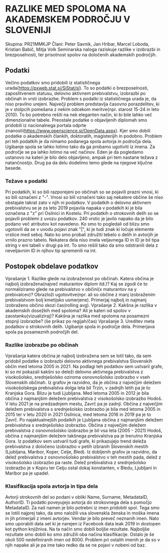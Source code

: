 # RAZLIKE MED SPOLOMA NA AKADEMSKEM PODROČJU V SLOVENIJI
Skupina: PR21MMKJP
Člani: Peter Savnik, Jan Hribar, Marcel Loboda, Kristian Babič, Mitja Volk
Seminarska naloga raziskuje razlike v izobrazbi in brezposelnosti, ter prisotnost spolov na določenih akademskih področjih.

## Podatki
Večino podatkov smo pridobili iz statističnega urada(https://pxweb.stat.si/SiStat/sl). To so podatki o brezposelnosti, zaposlitvenem statusu, delovno aktivnem prebivalstvu, izobrazbi po občinah in vrsti izobrazbe. Problem s podatki iz statističnega urada je, da niso pravilno urejeni. Največji problem predstavlja časovno porazdelitev, ki je v stolpcih pomešana z nekim odcekom meritve(npr. starost 15-24 in leto 2010). To bo potrebno rešiti na nek eleganten način, ki bi bile lahko več dimenzionalne tabele. 
Preostale podatke o objavljenih diplomah smo pridobili iz nacionalnega portala odprte znanosti(https://www.openscience.si/OpenData.aspx). Kjer smo dobili podatke o akademskih člankih, doktoratih, magisterijih in podobno. Problem pri teh podatkih je da nimamo podanega spola avtorja in področja dela. Ugibanje spola se lahko lotimo tako da ga probamo ugotiviti iz imena. Za področje se pa lahko lotimo na več načinov. Eden je da pogledamo ustanovo na kateri je bilo delo objavljeno, ampak pri tem nastane težava z natančnostjo. Drug pa da delu dodelimo temo glede na njegove ključne besede.

### Težave s podatki
Pri podatkih, ki so bili razporejeni po občinah so se pojavili prazni vnosi, ki so bili označeni z "-". Vnosi so bili vznačeni tako saj nekatere občine še niso obstajale takrat zato v njih ni podatkov. V podatkih o delovno aktivnem prebivalstvu se je za leto 2019 pojavila napaka v podatkih ki je bila označena z "z" pri Osilnici in Kostelu.
Pri podatkih o strokovnih delih so se pojavili problemi z uvozu podatkov. 240 vrstic je javilo napako da je bilo podano več atributov kot navedeno. Ko smo to pogledali od blizu smo ugotovili da se v uvodu pojavi znak "|", ki je tudi znak ki ločuje elemente vrstice med seboj. Nato ko smo probali združiti tebelo o delih in avtorjih je vrnilo prazno tabelo. Nekatera dela niso imela veljavnega ID in ID je bil tipa string v eni tabeli v drugi pa int. To smo rešili tako da smo odstranili dela z neveljavnim ID in njihov tip spremenili na int. 

## Postopek obdelave podatkov
Vprašanje 1. Razlike glede na izobraženost po občinah. Katera občina je najbolj izobražena(največ maturantov diplom itd.)? Kaj se zgodi če to normaliziramo glede na prebivalstvo v občini(x maturantov na y prebivalcev)? Obrazloži ugotovitve(npr. ali so občine z manj izobraženim prebivalstvom bolj kmetijsko usmerjene). Primerjaj najbolj in najmanj izobraženo občino skozi čas(rolling avg).
Vprašanje 2. Kakšna je razlika v akademskih dosežkih med spoloma? Ali je kateri od spolov v zaostanku(vizualiziraj)? Kakšna je razlika med spoloma na posamezni stopnji izobrazbe? (še prikaz po regijah/čas)
Vprašanje 3. Ureditev meta podatkov o strokovnih delih. Ugibanje spola in področje dela. Primerjava spola pa posameznih področjih del.

### Razlike izobrazbe po občinah
Vprašanja katera občina je najbolj izobražena sem se lotil tako, da sem pridobil podatke o izobrazbi delovno aktivnega prebivalstva Slovenskih občin med letoma 2005 in 2021.
Na podlagi teh podatkov sem ustvaril grafe, ki so mi pokazali kakšni so deleži delovno aktivnega prebivalstva z visokošolsko, srednješolsko oziroma osnovnošolsko izobrazbo v vseh Slovenskih občinah.
Iz grafov je razvidno, da je občina z največjim deležem visokošolskega prebivalstva dolga leta bil Trzin, v zadnjih letih pa je to Kranjska Gora. Blizu je tudi Ljubljana. 
Med letoma 2005 in 2012 je bila občina z najmanjšim deležem prebivalstva z visokošolsko izobrazbo Hodoš. V letu 2021 je na predzadnjem mestu, Zavrč pa je zadnji.
Občina z največjim deležem prebivalstva s srednješolsko izobrazbo je bila med letoma 2005 in 2015 ter v letu 2020 in 2021 Osilnica, med letoma 2016 in 2019 pa je to Zavrč.
Po najaktualnejših podatkih je Ljubljana občina z najmanjšim deležem prebivalstva s srednješolsko izobrazbo. 
Občina z največjim deležem prebivalstva z osnovnošolsko izobrazbo je bil vsa leta (2005 - 2021) Hodoš, občina z najmanjšim deležem takšnega prebivalstva pa je trenutno Kranjska Gora.
Iz podatkov sem ustvaril tudi grafe, ki prikazujejo trend deleža prebivalstva z določeno izobrazbo v petih izbranih Slovenskih mestih (Ljubljana, Maribor, Koper, Celje, Bled). 
Iz dobljenih grafov je razvidno, da delež prebivalstva z osnovnošolsko prebivalstvo v teh mestih pada, delež z visokošolsko izobrazbo pa raste. 
Delež prebivalstva z srednješolsko izobrazbo je v Kopru ter Celju ostal dokaj konstanten, v Bledu, Ljubljani in Maribor pa je upadel.

### Klasifikacija spola avtorja in tipa dela
Avtorji strokovnih del so podani v obliki Name, Surname, MetadataID, AuthorID. Ti podatki poveyujejo avtorja do strokovnega dela s pomočjo MetadataID. Za naš namen je bilo potrebni iz imen pridobiti spol. Tega smo se lotili najprej tako, da smo naložili vsa slovenskla ženska in moška imena in jih primerjali z imeni avtorjev. Vendar je bilo preveč neznanih imen. Nato smo uporabili data set ki je narejen iz Facebook data leak 2019 in dostopen kot python knjižniva. Na ta način smo dobili boljše rezultate. Najboljše rezultate smo dobili ko smo združili oba načina klasifikacije. Ostalo je še okoli 500 nedefiniranih imen od 8000. Problem pri ostalih imenih je da so v njih napake ali je pa ime tako redko da se ne pojavi v nobeni od baz.
